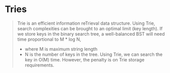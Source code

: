 # Tries
> Trie is an efficient information reTrieval data structure. 
> Using Trie, search complexities can be brought to an optimal limit (key length). 
> If we store keys in the binary search tree, a well-balanced BST will need time proportional to M * log N, 
> * where M is maximum string length 
> * N is the number of keys in the tree. 
> Using Trie, we can search the key in O(M) time. However, the penalty is on Trie storage requirements.
